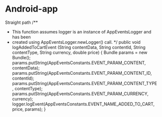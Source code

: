 # Android-app
Straight path
/**
 * This function assumes logger is an instance of AppEventsLogger and has been
 * created using AppEventsLogger.newLogger() call.
 */
public void logAddedToCartEvent (String contentData, String contentId, String contentType, String currency, double price) {
    Bundle params = new Bundle();
    params.putString(AppEventsConstants.EVENT_PARAM_CONTENT, contentData);
    params.putString(AppEventsConstants.EVENT_PARAM_CONTENT_ID, contentId);
    params.putString(AppEventsConstants.EVENT_PARAM_CONTENT_TYPE, contentType);
    params.putString(AppEventsConstants.EVENT_PARAM_CURRENCY, currency);
    logger.logEvent(AppEventsConstants.EVENT_NAME_ADDED_TO_CART, price, params);
}
